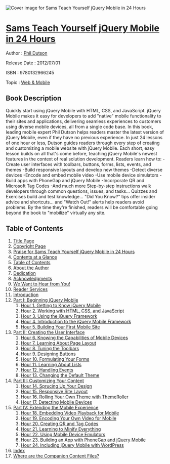 ![Cover image for Sams Teach Yourself jQuery Mobile in 24 Hours](https://imgdetail.ebookreading.net/cover/cover/web_mobile/EB9780132966245.jpg)

[Sams Teach Yourself jQuery Mobile in 24 Hours](https://ebookreading.net/view/book/Sams+Teach+Yourself+jQuery+Mobile+in+24+Hours-EB9780132966245_1.html "Sams Teach Yourself jQuery Mobile in 24 Hours")
====================================================================================================================

Author : [Phil Dutson](https://ebookreading.net/search/author/Phil+Dutson)

Release Date : 2012/07/01

ISBN : 9780132966245

Topic : [Web & Mobile](https://ebookreading.net/search/category/web-mobile)

Book Description
-----------------

Quickly start using jQuery Mobile with HTML, CSS, and JavaScript. jQuery Mobile makes it easy for developers to add "native" mobile functionality to their sites and applications, delivering seamless experiences to customers using diverse mobile devices, all from a single code base. In this book, leading mobile expert Phil Dutson helps readers master the latest version of jQuery Mobile, even if they have no previous experience. In just 24 lessons of one hour or less, Dutson guides readers through every step of creating and customizing a mobile website with jQuery Mobile. Each short, easy lesson builds on all that's come before, teaching jQuery Mobile's newest features in the context of real solution development. Readers learn how to: -Create user interfaces with toolbars, buttons, forms, lists, events, and themes -Build responsive layouts and develop new themes -Detect diverse devices -Encode and embed mobile video -Use mobile device simulators -Build apps with PhoneGap and jQuery Mobile -Incorporate QR and Microsoft Tag Codes -And much more Step-by-step instructions walk developers through common questions, issues, and tasks... Quizzes and Exercises build and test knowledge... "Did You Know?" tips offer insider advice and shortcuts... and "Watch Out!" alerts help readers avoid problems. By the time they're finished, readers will be comfortable going beyond the book to "mobilize" virtually any site.
              
Table of Contents
-----------------

1. [Title Page](https://ebookreading.net/view/book/Sams+Teach+Yourself+jQuery+Mobile+in+24+Hours-EB9780132966245_2.html)
1. [Copyright Page](https://ebookreading.net/view/book/Sams+Teach+Yourself+jQuery+Mobile+in+24+Hours-EB9780132966245_3.html)
1. [Praise for Sams Teach Yourself jQuery Mobile in 24 Hours](https://ebookreading.net/view/book/Sams+Teach+Yourself+jQuery+Mobile+in+24+Hours-EB9780132966245_4.html)
1. [Contents at a Glance](https://ebookreading.net/view/book/Sams+Teach+Yourself+jQuery+Mobile+in+24+Hours-EB9780132966245_5.html)
1. [Table of Contents](https://ebookreading.net/view/book/Sams+Teach+Yourself+jQuery+Mobile+in+24+Hours-EB9780132966245_6.html)
1. [About the Author](https://ebookreading.net/view/book/Sams+Teach+Yourself+jQuery+Mobile+in+24+Hours-EB9780132966245_7.html)
1. [Dedication](https://ebookreading.net/view/book/Sams+Teach+Yourself+jQuery+Mobile+in+24+Hours-EB9780132966245_8.html)
1. [Acknowledgments](https://ebookreading.net/view/book/Sams+Teach+Yourself+jQuery+Mobile+in+24+Hours-EB9780132966245_9.html)
1. [We Want to Hear from You!](https://ebookreading.net/view/book/Sams+Teach+Yourself+jQuery+Mobile+in+24+Hours-EB9780132966245_10.html)
1. [Reader Services](https://ebookreading.net/view/book/Sams+Teach+Yourself+jQuery+Mobile+in+24+Hours-EB9780132966245_11.html)
1. [Introduction](https://ebookreading.net/view/book/Sams+Teach+Yourself+jQuery+Mobile+in+24+Hours-EB9780132966245_12.html)
1. [Part I: Beginning jQuery Mobile](https://ebookreading.net/view/book/Sams+Teach+Yourself+jQuery+Mobile+in+24+Hours-EB9780132966245_13.html)
    1. [Hour 1. Getting to Know jQuery Mobile](https://ebookreading.net/view/book/Sams+Teach+Yourself+jQuery+Mobile+in+24+Hours-EB9780132966245_14.html)
    1. [Hour 2. Working with HTML, CSS, and JavaScript](https://ebookreading.net/view/book/Sams+Teach+Yourself+jQuery+Mobile+in+24+Hours-EB9780132966245_15.html)
    1. [Hour 3. Using the jQuery Framework](https://ebookreading.net/view/book/Sams+Teach+Yourself+jQuery+Mobile+in+24+Hours-EB9780132966245_16.html)
    1. [Hour 4. Introduction to the jQuery Mobile Framework](https://ebookreading.net/view/book/Sams+Teach+Yourself+jQuery+Mobile+in+24+Hours-EB9780132966245_17.html)
    1. [Hour 5. Building Your First Mobile Site](https://ebookreading.net/view/book/Sams+Teach+Yourself+jQuery+Mobile+in+24+Hours-EB9780132966245_18.html)
1. [Part II: Creating the User Interface](https://ebookreading.net/view/book/Sams+Teach+Yourself+jQuery+Mobile+in+24+Hours-EB9780132966245_19.html)
    1. [Hour 6. Knowing the Capabilities of Mobile Devices](https://ebookreading.net/view/book/Sams+Teach+Yourself+jQuery+Mobile+in+24+Hours-EB9780132966245_20.html)
    1. [Hour 7. Learning About Page Layout](https://ebookreading.net/view/book/Sams+Teach+Yourself+jQuery+Mobile+in+24+Hours-EB9780132966245_21.html)
    1. [Hour 8. Tuning the Toolbars](https://ebookreading.net/view/book/Sams+Teach+Yourself+jQuery+Mobile+in+24+Hours-EB9780132966245_22.html)
    1. [Hour 9. Designing Buttons](https://ebookreading.net/view/book/Sams+Teach+Yourself+jQuery+Mobile+in+24+Hours-EB9780132966245_24.html)
    1. [Hour 10. Formulating Your Forms](https://ebookreading.net/view/book/Sams+Teach+Yourself+jQuery+Mobile+in+24+Hours-EB9780132966245_25.html)
    1. [Hour 11. Learning About Lists](https://ebookreading.net/view/book/Sams+Teach+Yourself+jQuery+Mobile+in+24+Hours-EB9780132966245_26.html)
    1. [Hour 12. Handling Events](https://ebookreading.net/view/book/Sams+Teach+Yourself+jQuery+Mobile+in+24+Hours-EB9780132966245_27.html)
    1. [Hour 13. Changing the Default Theme](https://ebookreading.net/view/book/Sams+Teach+Yourself+jQuery+Mobile+in+24+Hours-EB9780132966245_28.html)
1. [Part III: Customizing Your Content](https://ebookreading.net/view/book/Sams+Teach+Yourself+jQuery+Mobile+in+24+Hours-EB9780132966245_29.html)
    1. [Hour 14. Sprucing Up Your Design](https://ebookreading.net/view/book/Sams+Teach+Yourself+jQuery+Mobile+in+24+Hours-EB9780132966245_0.html)
    1. [Hour 15. Responsive Site Layout](https://ebookreading.net/view/book/Sams+Teach+Yourself+jQuery+Mobile+in+24+Hours-EB9780132966245_31.html)
    1. [Hour 16. Rolling Your Own Theme with ThemeRoller](https://ebookreading.net/view/book/Sams+Teach+Yourself+jQuery+Mobile+in+24+Hours-EB9780132966245_32.html)
    1. [Hour 17. Detecting Mobile Devices](https://ebookreading.net/view/book/Sams+Teach+Yourself+jQuery+Mobile+in+24+Hours-EB9780132966245_33.html)
1. [Part IV: Extending the Mobile Experience](https://ebookreading.net/view/book/Sams+Teach+Yourself+jQuery+Mobile+in+24+Hours-EB9780132966245_34.html)
    1. [Hour 18. Embedding Video Playback for Mobile](https://ebookreading.net/view/book/Sams+Teach+Yourself+jQuery+Mobile+in+24+Hours-EB9780132966245_35.html)
    1. [Hour 19. Encoding Your Own Video for Mobile](https://ebookreading.net/view/book/Sams+Teach+Yourself+jQuery+Mobile+in+24+Hours-EB9780132966245_36.html)
    1. [Hour 20. Creating QR and Tag Codes](https://ebookreading.net/view/book/Sams+Teach+Yourself+jQuery+Mobile+in+24+Hours-EB9780132966245_0.html)
    1. [Hour 21. Learning to Minify Everything](https://ebookreading.net/view/book/Sams+Teach+Yourself+jQuery+Mobile+in+24+Hours-EB9780132966245_37.html)
    1. [Hour 22. Using Mobile Device Emulators](https://ebookreading.net/view/book/Sams+Teach+Yourself+jQuery+Mobile+in+24+Hours-EB9780132966245_38.html)
    1. [Hour 23. Building an App with PhoneGap and jQuery Mobile](https://ebookreading.net/view/book/Sams+Teach+Yourself+jQuery+Mobile+in+24+Hours-EB9780132966245_39.html)
    1. [Hour 24. Including jQuery Mobile with WordPress](https://ebookreading.net/view/book/Sams+Teach+Yourself+jQuery+Mobile+in+24+Hours-EB9780132966245_40.html)
1. [Index](https://ebookreading.net/view/book/Sams+Teach+Yourself+jQuery+Mobile+in+24+Hours-EB9780132966245_42.html)
1. [Where are the Companion Content Files?](https://ebookreading.net/view/book/Sams+Teach+Yourself+jQuery+Mobile+in+24+Hours-EB9780132966245_44.html)

